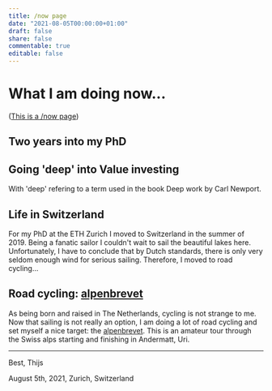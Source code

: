 ```yaml
---
title: /now page
date: "2021-08-05T00:00:00+01:00"
draft: false
share: false
commentable: true
editable: false
---
```


# What I am doing now...

([This is a /now page](https://nownownow.com/about/))

## Two years into my PhD

## Going 'deep' into Value investing

With 'deep' refering to a term used in the book Deep work by Carl Newport.

## Life in Switzerland

For my PhD at the ETH Zurich I moved to Switzerland in the summer of 2019. Being a fanatic sailor I couldn't wait to sail the beautiful lakes here. Unfortunately, I have to conclude that by Dutch standards, there is only very seldom enough wind for serious sailing. Therefore, I moved to road cycling...

## Road cycling: [alpenbrevet](https://www.alpenbrevet.ch/en/)

As being born and raised in The Netherlands, cycling is not strange to me. Now that sailing is not really an option, I am doing a lot of road cycling and set myself a nice target: the [alpenbrevet](https://www.alpenbrevet.ch/en/). This is an amateur tour through the Swiss alps starting and finishing in Andermatt, Uri. 

***

Best, 
Thijs

August 5th, 2021, Zurich, Switzerland